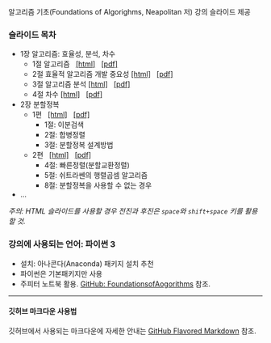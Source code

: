 알고리즘 기초(Foundations of Algorighms, Neapolitan 저) 강의 슬라이드 제공

### 슬라이드 목차

* 1장 알고리즘: 효율성, 분석, 차수
    * 1절 알고리즘 &nbsp;
        [[html]](./slides/Algo-01-AlgorithmsIntro-1.slides.html) &nbsp;
        [[pdf]](./slides/Algo-01-AlgorithmsIntro-1-slides.pdf)
    * 2절 효율적 알고리즘 개발 중요성
        [[html]](./slides/Algo-01-AlgorithmsIntro-2.slides.html) &nbsp;
        [[pdf]](./slides/Algo-01-AlgorithmsIntro-2-slides.pdf)
    * 3절 알고리즘 분석
        [[html]](./slides/Algo-01-AlgorithmsIntro-3.slides.html) &nbsp;
        [[pdf]](./slides/Algo-01-AlgorithmsIntro-3-slides.pdf)
    * 4절 차수
        [[html]](./slides/Algo-01-AlgorithmsIntro-4.slides.html) &nbsp;
        [[pdf]](./slides/Algo-01-AlgorithmsIntro-4-slides.pdf)
* 2장 분할정복
    * 1편 &nbsp;
        [[html]](./slides/Algo-02-Divide-and-Conquer-1.slides.html) &nbsp;
        [[pdf]](./slides/Algo-02-Divide-and-Conquer-1-slides.pdf) &nbsp;
        * 1절: 이분검색
        * 2절: 합병정렬
        * 3절: 분할정복 설계방법
    * 2편 &nbsp;
        [[html]](./slides/Algo-02-Divide-and-Conquer-2.slides.html) &nbsp;
        [[pdf]](./slides/Algo-02-Divide-and-Conquer-2-slides.pdf) &nbsp;
        * 4절: 빠른정렬(분할교환정렬)
        * 5절: 쉬트라쎈의 행렬곱셈 알고리즘
        * 8절: 분할정복을 사용할 수 없는 경우
* ...

*주의: HTML 슬라이드를 사용할 경우 전진과 후진은 `space`와 `shift+space` 키를 활용할 것.*

### 강의에 사용되는 언어: 파이썬 3

* 설치: 아나콘다(Anaconda) 패키지 설치 추천
* 파이썬은 기본패키지만 사용
* 주피터 노트북 활용. [GitHub: FoundationsofAogorithms](https://github.com/CodingRG-HKNU/FoundationsOfAlgorithms) 참조.

---

#### 깃허브 마크다운 사용법 

깃허브에서 사용되는 마크다운에 자세한 안내는 [GitHub Flavored Markdown](https://guides.github.com/features/mastering-markdown/) 참조.
